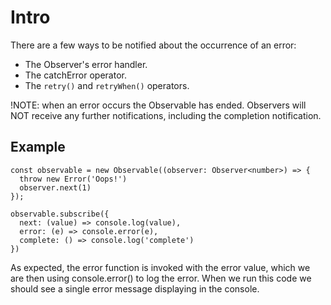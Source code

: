 # Intro

There are a few ways to be notified about the occurrence of an error:

- The Observer's error handler.
- The catchError operator.
- The `retry()` and `retryWhen()` operators.

!NOTE: when an error occurs the Observable has ended. Observers will NOT receive any further notifications, including the completion notification.

## Example

```
const observable = new Observable((observer: Observer<number>) => {
  throw new Error('Oops!')
  observer.next(1)
});

observable.subscribe({
  next: (value) => console.log(value),
  error: (e) => console.error(e),
  complete: () => console.log('complete')
})
```

As expected, the error function is invoked with the error value, which we are then using console.error() to log the error.
When we run this code we should see a single error message displaying in the console.

